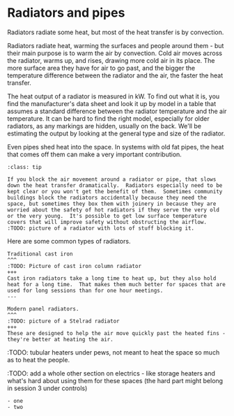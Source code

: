 # Radiators and pipes

Radiators radiate some heat, but most of the heat transfer is by convection. 

Radiators radiate heat, warming the surfaces and people around them - but their main purpose is to warm the air by convection.   Cold air moves across the radiator, warms up, and rises, drawing more cold air in its place.   The more surface area they have for air to go past, and the bigger the temperature difference between the radiator and the air, the faster the heat transfer.   

The heat output of a radiator is measured in kW.  To find out what it is, you find the manufacturer's data sheet and look it up by model in a table that assumes a standard difference between the radiator temperature and the air temperature.  It can be hard to find the right model, especially for older radiators, as any markings are hidden, usually on the back.  We'll be estimating the output by looking at the general type and size of the radiator.

Even pipes shed heat into the space.  In systems with old fat pipes, the heat that comes off them can make a very important contribution.  

```{admonition} Tip
:class: tip

If you block the air movement around a radiator or pipe, that slows down the heat transfer dramatically.  Radiators especially need to be kept clear or you won't get the benefit of them.  Sometimes community buildings block the radiators accidentally because they need the space, but sometimes they box them with joinery in because they are worried about the safety of hot radiators if they serve the very old or the very young.  It's possible to get low surface temperature covers that will improve safety without obstructing the airflow.  :TODO: picture of a radiator with lots of stuff blocking it.

```

Here are some common types of radiators.

````{panels}
Traditional cast iron
^^^
:TODO: Picture of cast iron column radiator 
+++
Cast iron radiators take a long time to heat up, but they also hold heat for a long time.  That makes them much better for spaces that are used for long sessions than for one hour meetings.
---

Modern panel radiators.
^^^
:TODO: picture of a Stelrad radiator
+++
These are designed to help the air move quickly past the heated fins - they're better at heating the air.
````

:TODO: tubular heaters under pews, not meant to heat the space so much as to heat the people.

:TODO: add a whole other section on electrics - like storage heaters and what's hard about using them for these spaces (the hard part might belong in session 3 under controls)

```{sidebar} Further reading
- one
- two
```